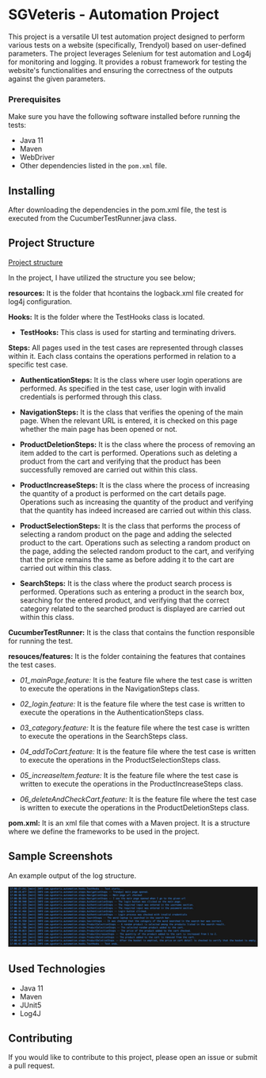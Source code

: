 
# SGVeteris - Automation Project

This project is a versatile UI test automation project designed to perform various tests on a website (specifically, Trendyol) based on user-defined parameters. The project leverages Selenium for test automation and Log4j for monitoring and logging. It provides a robust framework for testing the website's functionalities and ensuring the correctness of the outputs against the given parameters.


### Prerequisites
Make sure you have the following software installed before running the tests:

- Java 11
- Maven
- WebDriver
- Other dependencies listed in the `pom.xml` file.
## Installing

After downloading the dependencies in the pom.xml file, the test is executed from the CucumberTestRunner.java class.
## Project Structure

[Project structure](src/resources/images/project_structure.jpg "GitHub")

In the project, I have utilized the structure you see below;

**resources:** It is the folder that hcontains the logback.xml file created for log4j configuration.


**Hooks:** It is the folder where the TestHooks class is located.
- **TestHooks:** This class is used for starting and terminating drivers.

**Steps:** All pages used in the test cases are represented through classes within it. Each class contains the operations performed in relation to a specific test case.

- **AuthenticationSteps:**  It is the class where user login operations are performed. As specified in the test case, user login with invalid credentials is performed through this class.

- **NavigationSteps:** It is the class that verifies the opening of the main page. When the relevant URL is entered, it is checked on this page whether the main page has been opened or not.

- **ProductDeletionSteps:** It is the class where the process of removing an item added to the cart is performed. Operations such as deleting a product from the cart and verifying that the product has been successfully removed are carried out within this class.

- **ProductIncreaseSteps:** It is the class where the process of increasing the quantity of a product is performed on the cart details page. Operations such as increasing the quantity of the product and verifying that the quantity has indeed increased are carried out within this class.

- **ProductSelectionSteps:** It is the class that performs the process of selecting a random product on the page and adding the selected product to the cart. Operations such as selecting a random product on the page, adding the selected random product to the cart, and verifying that the price remains the same as before adding it to the cart are carried out within this class.

- **SearchSteps:** It is the class where the product search process is performed. Operations such as entering a product in the search box, searching for the entered product, and verifying that the correct category related to the searched product is displayed are carried out within this class.

**CucumberTestRunner:** It is the class that contains the function responsible for running the test.

**resouces/features:** It is the folder containing the features that containes the test cases.

- *01_mainPage.feature:* It is the feature file where the test case is written to execute the operations in the NavigationSteps class.

- *02_login.feature:* It is the feature file where the test case is written to execute the operations in the AuthenticationSteps class.

- *03_category.feature:* It is the feature file where the test case is written to execute the operations in the SearchSteps class.

- *04_addToCart.feature:* It is the feature file where the test case is written to execute the operations in the ProductSelectionSteps class.

- *05_increaseItem.feature:* It is the feature file where the test case is written to execute the operations in the ProductIncreaseSteps class.

- *06_deleteAndCheckCart.feature:* It is the feature file where the test case is written to execute the operations in the ProductDeletionSteps class.

**pom.xml:** It is an xml file that comes with a Maven project. It is a structure where we define the frameworks to be used in the project.












 


## Sample Screenshots

An example output of the log structure.

![Logs print](src/resources/images/logs.jpg "GitHub")

  
## Used Technologies
- Java 11
- Maven
- JUnit5
- Log4J



## Contributing
If you would like to contribute to this project, please open an issue or submit a pull request.